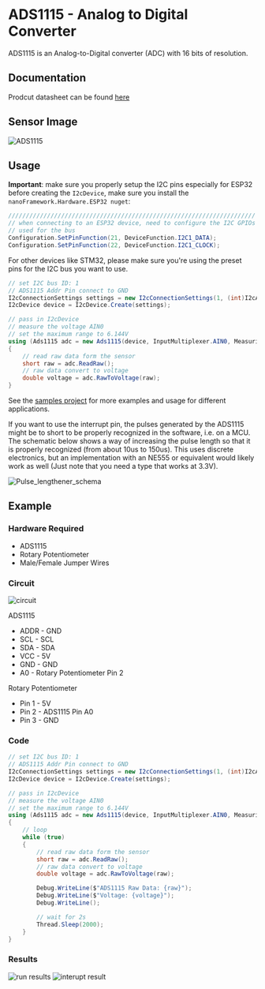 # ADS1115 - Analog to Digital Converter

ADS1115 is an Analog-to-Digital converter (ADC) with 16 bits of resolution.

## Documentation

Prodcut datasheet can be found [here](https://cdn-shop.adafruit.com/datasheets/ads1115.pdf)

## Sensor Image

![ADS1115](./sensor.jpg)

## Usage

**Important**: make sure you properly setup the I2C pins especially for ESP32 before creating the `I2cDevice`, make sure you install the `nanoFramework.Hardware.ESP32 nuget`:

```csharp
//////////////////////////////////////////////////////////////////////
// when connecting to an ESP32 device, need to configure the I2C GPIOs
// used for the bus
Configuration.SetPinFunction(21, DeviceFunction.I2C1_DATA);
Configuration.SetPinFunction(22, DeviceFunction.I2C1_CLOCK);
```

For other devices like STM32, please make sure you're using the preset pins for the I2C bus you want to use.

```csharp
// set I2C bus ID: 1
// ADS1115 Addr Pin connect to GND
I2cConnectionSettings settings = new I2cConnectionSettings(1, (int)I2cAddress.GND);
I2cDevice device = I2cDevice.Create(settings);

// pass in I2cDevice
// measure the voltage AIN0
// set the maximum range to 6.144V
using (Ads1115 adc = new Ads1115(device, InputMultiplexer.AIN0, MeasuringRange.FS6144))
{
    // read raw data form the sensor
    short raw = adc.ReadRaw();
    // raw data convert to voltage
    double voltage = adc.RawToVoltage(raw);
}
```

See the [samples project](https://github.com/dotnet/iot/tree/main/src/devices/Ads1115/samples) for more examples and usage for different applications.

If you want to use the interrupt pin, the pulses generated by the ADS1115 might be to short to be properly recognized in the software, i.e. on a MCU. The schematic below shows a way of increasing the pulse length so that it is properly recognized (from about 10us to 150us). This uses discrete electronics, but an implementation with an NE555 or equivalent would likely work as well (Just note that you need a type that works at 3.3V).

![Pulse_lengthener_schema](./Pulse_lengthener_schema.png)

## Example

### Hardware Required

* ADS1115
* Rotary Potentiometer
* Male/Female Jumper Wires

### Circuit

![circuit](./ADS1115_circuit_bb.png)

ADS1115

* ADDR - GND
* SCL - SCL
* SDA - SDA
* VCC - 5V
* GND - GND
* A0 - Rotary Potentiometer Pin 2

Rotary Potentiometer

* Pin 1 - 5V
* Pin 2 - ADS1115 Pin A0
* Pin 3 - GND

### Code

```csharp
// set I2C bus ID: 1
// ADS1115 Addr Pin connect to GND
I2cConnectionSettings settings = new I2cConnectionSettings(1, (int)I2cAddress.GND);
I2cDevice device = I2cDevice.Create(settings);

// pass in I2cDevice
// measure the voltage AIN0
// set the maximum range to 6.144V
using (Ads1115 adc = new Ads1115(device, InputMultiplexer.AIN0, MeasuringRange.FS6144))
{
    // loop
    while (true)
    {
        // read raw data form the sensor
        short raw = adc.ReadRaw();
        // raw data convert to voltage
        double voltage = adc.RawToVoltage(raw);

        Debug.WriteLine($"ADS1115 Raw Data: {raw}");
        Debug.WriteLine($"Voltage: {voltage}");
        Debug.WriteLine();

        // wait for 2s
        Thread.Sleep(2000);
    }
}
```

### Results

![run results](./RunningResult.jpg)
![interupt result](./InterruptResult.png)
